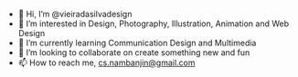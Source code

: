 - 👋 Hi, I’m @vieiradasilvadesign
- 👀 I’m interested in Design, Photography, Illustration, Animation and Web Design
- 🌱 I’m currently learning Communication Design and Multimedia
- 💞️ I’m looking to collaborate on create something new and fun
- 📫 How to reach me, cs.nambanjin@gmail.com

<!---
vieiradasilvadesign/vieiradasilvadesign is a ✨ special ✨ repository because its `README.md` (this file) appears on your GitHub profile.
You can click the Preview link to take a look at your changes.
--->
